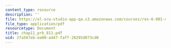 ```yaml
---
content_type: resource
description: ''
file: https://ol-ocw-studio-app-qa.s3.amazonaws.com/courses/res-6-001-continuum-electromechanics-spring-2009/2fa567ebea00a447faff28295d073cd0_chap11_prb_811.pdf
file_type: application/pdf
resourcetype: Document
title: chap11_prb_811.pdf
uid: 2fa567eb-ea00-a447-faff-28295d073cd0
---
```

